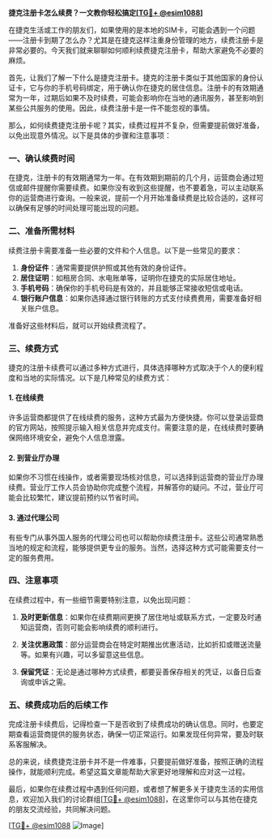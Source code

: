 **捷克注册卡怎么续费？一文教你轻松搞定[[TG💪+ @esim1088](https://t.me/s/esim1088)]**

在捷克生活或工作的朋友们，如果使用的是本地的SIM卡，可能会遇到一个问题——注册卡到期了怎么办？尤其是在捷克这样注重身份管理的地方，续费注册卡是非常必要的。今天我们就来聊聊如何顺利续费捷克注册卡，帮助大家避免不必要的麻烦。

首先，让我们了解一下什么是捷克注册卡。捷克的注册卡类似于其他国家的身份认证卡，它与你的手机号码绑定，用于确认你在捷克的居住信息。注册卡的有效期通常为一年，过期后如果不及时续费，可能会影响你在当地的通讯服务，甚至影响到某些公共服务的使用。因此，续费注册卡是一件不能忽视的事情。

那么，如何续费捷克注册卡呢？其实，续费过程并不复杂，但需要提前做好准备，以免出现意外情况。以下是具体的步骤和注意事项：

### 一、确认续费时间

在捷克，注册卡的有效期通常为一年。在有效期到期前的几个月，运营商会通过短信或邮件提醒你需要续费。如果你没有收到这些提醒，也不要着急，可以主动联系你的运营商进行查询。一般来说，提前一个月开始准备续费是比较合适的，这样可以确保有足够的时间处理可能出现的问题。

### 二、准备所需材料

续费注册卡需要准备一些必要的文件和个人信息。以下是一些常见的要求：

1. **身份证件**：通常需要提供护照或其他有效的身份证件。
2. **居住证明**：如租房合同、水电账单等，证明你在捷克的实际居住地址。
3. **手机号码**：确保你的手机号码是有效的，并且能够正常接收短信或电话。
4. **银行账户信息**：如果你选择通过银行转账的方式支付续费费用，需要准备好相关账户信息。

准备好这些材料后，就可以开始续费流程了。

### 三、续费方式

捷克的注册卡续费可以通过多种方式进行，具体选择哪种方式取决于个人的便利程度和当地的实际情况。以下是几种常见的续费方式：

#### 1. 在线续费

许多运营商都提供了在线续费的服务，这种方式最为方便快捷。你可以登录运营商的官方网站，按照提示输入相关信息并完成支付。需要注意的是，在线续费时要确保网络环境安全，避免个人信息泄露。

#### 2. 到营业厅办理

如果你不习惯在线操作，或者需要现场核对信息，可以选择到运营商的营业厅办理续费。营业厅工作人员会协助你完成整个流程，并解答你的疑问。不过，营业厅可能会比较繁忙，建议提前预约以节省时间。

#### 3. 通过代理公司

有些专门从事外国人服务的代理公司也可以帮助你续费注册卡。这些公司通常熟悉当地的规定和流程，能够提供更专业的服务。当然，选择这种方式可能需要支付一定的服务费用。

### 四、注意事项

在续费过程中，有一些细节需要特别注意，以免出现问题：

1. **及时更新信息**：如果你在续费期间更换了居住地址或联系方式，一定要及时通知运营商，否则可能会影响续费的顺利进行。
   
2. **关注优惠政策**：部分运营商会在特定时期推出优惠活动，比如折扣或赠送流量等。如果有兴趣，可以多留意这些信息。

3. **保留凭证**：无论是通过哪种方式续费，都要妥善保存相关的凭证，以备日后查询或申诉之需。

### 五、续费成功后的后续工作

完成注册卡续费后，记得检查一下是否收到了续费成功的确认信息。同时，也要定期查看运营商提供的服务状态，确保一切正常运行。如果发现任何异常，要及时联系客服解决。

总的来说，续费捷克注册卡并不是一件难事，只要提前做好准备，按照正确的流程操作，就能顺利完成。希望这篇文章能帮助大家更好地理解和应对这一过程。

最后，如果你在续费过程中遇到任何问题，或者想了解更多关于捷克生活的实用信息，欢迎加入我们的讨论群组[[TG💪+ @esim1088](https://t.me/s/esim1088)]，在这里你可以与其他在捷克的朋友交流经验，共同解决问题。

[[TG💪+ @esim1088](https://t.me/s/esim1088) ![Image](https://i.postimg.cc/4NQfJmqS/Snipaste-2025-05-13-00-14-12.png)]